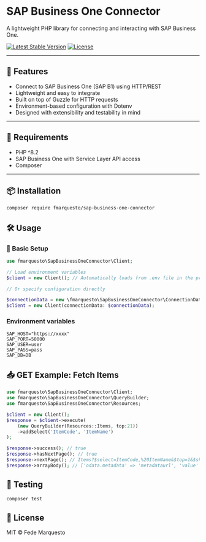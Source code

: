 # SAP Business One Connector

A lightweight PHP library for connecting and interacting with SAP Business One.

[![Latest Stable Version](https://img.shields.io/packagist/v/fmarquesto/sap-business-one-connector.svg)](https://packagist.org/packages/fmarquesto/sap-business-one-connector)
[![License](https://img.shields.io/packagist/l/fmarquesto/sap-business-one-connector.svg)](LICENSE)

[//]: # ([![Tests]&#40;https://github.com/fmarquesto/sap-business-one-connector/actions/workflows/tests.yml/badge.svg&#41;]&#40;https://github.com/fmarquesto/sap-business-one-connector/actions&#41;)

---

## 🚀 Features

- Connect to SAP Business One (SAP B1) using HTTP/REST
- Lightweight and easy to integrate
- Built on top of Guzzle for HTTP requests
- Environment-based configuration with Dotenv
- Designed with extensibility and testability in mind

---

## 🧰 Requirements

- PHP ^8.2
- SAP Business One with Service Layer API access
- Composer

---

## 📦 Installation

```bash
composer require fmarquesto/sap-business-one-connector
```

## 🛠 Usage

### 🧪 Basic Setup

```php
use fmarquesto\SapBusinessOneConnector\Client;

// Load environment variables
$client = new Client(); // Automatically loads from .env file in the project root

// Or specify configuration directly

$connectionData = new \fmarquesto\SapBusinessOneConnector\ConnectionData('https://your-sap-b1-service-layer-url', '50000', 'Database', 'UserName', 'Password');
$client = new Client(connectionData: $connectionData);
```

### Environment variables

```dotenv
SAP_HOST="https://xxxx"
SAP_PORT=50000
SAP_USER=user
SAP_PASS=pass
SAP_DB=DB
```

## 📥 GET Example: Fetch Items

```php
use fmarquesto\SapBusinessOneConnector\Client;
use fmarquesto\SapBusinessOneConnector\QueryBuilder;
use fmarquesto\SapBusinessOneConnector\Resources;

$client = new Client();
$response = $client->execute(
    (new QueryBuilder(Resources::Items, top:21))
    ->addSelect('ItemCode', 'ItemName')
);

$response->success(); // true
$response->hasNextPage(); // true 
$response->nextPage(); // Items?$select=ItemCode,%20ItemName&$top=1&$skip=20
$response->arrayBody(); // ['odata.metadata' => 'metadataurl', 'value' => [['ItemCode' => 'A00001', 'ItemName' => 'Item 1'], ...]], 'odata.nextLink' => 'nextlinkurl']
```

## 🧪 Testing

```bash
composer test
```

## 📜 License

MIT © Fede Marquesto
